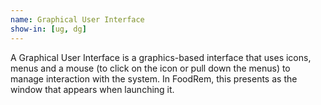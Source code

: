 ```yaml
---
name: Graphical User Interface
show-in: [ug, dg]
---
```


A Graphical User Interface is a graphics-based interface that uses icons, menus and a mouse (to click on the icon or pull down the menus) to manage interaction with the system. In FoodRem, this presents as the window that appears when launching it.
